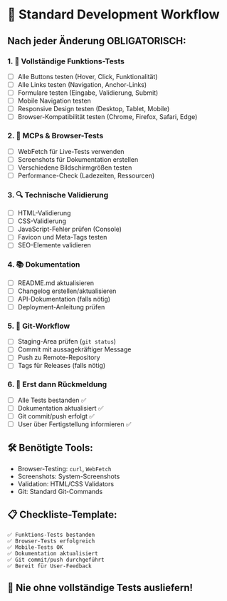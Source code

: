 # 🚀 Standard Development Workflow

## Nach jeder Änderung OBLIGATORISCH:

### 1. 🧪 **Vollständige Funktions-Tests**
- [ ] Alle Buttons testen (Hover, Click, Funktionalität)
- [ ] Alle Links testen (Navigation, Anchor-Links)
- [ ] Formulare testen (Eingabe, Validierung, Submit)
- [ ] Mobile Navigation testen
- [ ] Responsive Design testen (Desktop, Tablet, Mobile)
- [ ] Browser-Kompatibilität testen (Chrome, Firefox, Safari, Edge)

### 2. 📱 **MCPs & Browser-Tests**
- [ ] WebFetch für Live-Tests verwenden
- [ ] Screenshots für Dokumentation erstellen
- [ ] Verschiedene Bildschirmgrößen testen
- [ ] Performance-Check (Ladezeiten, Ressourcen)

### 3. 🔍 **Technische Validierung**
- [ ] HTML-Validierung
- [ ] CSS-Validierung
- [ ] JavaScript-Fehler prüfen (Console)
- [ ] Favicon und Meta-Tags testen
- [ ] SEO-Elemente validieren

### 4. 📚 **Dokumentation**
- [ ] README.md aktualisieren
- [ ] Changelog erstellen/aktualisieren
- [ ] API-Dokumentation (falls nötig)
- [ ] Deployment-Anleitung prüfen

### 5. 🔄 **Git-Workflow**
- [ ] Staging-Area prüfen (`git status`)
- [ ] Commit mit aussagekräftiger Message
- [ ] Push zu Remote-Repository
- [ ] Tags für Releases (falls nötig)

### 6. 🎯 **Erst dann Rückmeldung**
- [ ] Alle Tests bestanden ✅
- [ ] Dokumentation aktualisiert ✅
- [ ] Git commit/push erfolgt ✅
- [ ] User über Fertigstellung informieren ✅

## 🛠️ **Benötigte Tools:**
- Browser-Testing: `curl`, `WebFetch`
- Screenshots: System-Screenshots
- Validation: HTML/CSS Validators
- Git: Standard Git-Commands

## 📋 **Checkliste-Template:**
```
✅ Funktions-Tests bestanden
✅ Browser-Tests erfolgreich  
✅ Mobile-Tests OK
✅ Dokumentation aktualisiert
✅ Git commit/push durchgeführt
✅ Bereit für User-Feedback
```

## 🚨 **Nie ohne vollständige Tests ausliefern!**
